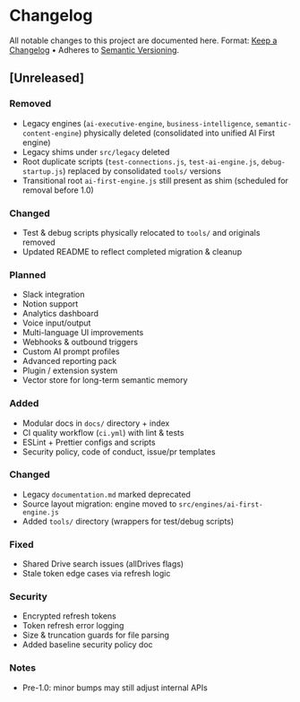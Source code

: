 # Changelog

All notable changes to this project are documented here. Format: [Keep a Changelog](https://keepachangelog.com/en/1.1.0/) • Adheres to [Semantic Versioning](https://semver.org/spec/v2.0.0.html).

## [Unreleased]
### Removed
- Legacy engines (`ai-executive-engine`, `business-intelligence`, `semantic-content-engine`) physically deleted (consolidated into unified AI First engine)
- Legacy shims under `src/legacy` deleted
- Root duplicate scripts (`test-connections.js`, `test-ai-engine.js`, `debug-startup.js`) replaced by consolidated `tools/` versions
- Transitional root `ai-first-engine.js` still present as shim (scheduled for removal before 1.0)
### Changed
- Test & debug scripts physically relocated to `tools/` and originals removed
- Updated README to reflect completed migration & cleanup
### Planned
- Slack integration
- Notion support
- Analytics dashboard
- Voice input/output
- Multi-language UI improvements
- Webhooks & outbound triggers
- Custom AI prompt profiles
- Advanced reporting pack
- Plugin / extension system
- Vector store for long-term semantic memory

### Added
- Modular docs in `docs/` directory + index
- CI quality workflow (`ci.yml`) with lint & tests
- ESLint + Prettier configs and scripts
- Security policy, code of conduct, issue/pr templates

### Changed
- Legacy `documentation.md` marked deprecated
- Source layout migration: engine moved to `src/engines/ai-first-engine.js`
- Added `tools/` directory (wrappers for test/debug scripts)

### Fixed
- Shared Drive search issues (allDrives flags)
- Stale token edge cases via refresh logic

### Security
- Encrypted refresh tokens
- Token refresh error logging
- Size & truncation guards for file parsing
- Added baseline security policy doc

### Notes
- Pre-1.0: minor bumps may still adjust internal APIs

[0.9.0]: https://github.com/simbus82/Agency-Knowledge-App/releases/tag/v0.9.0